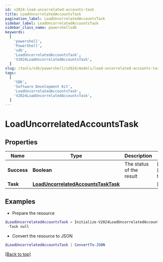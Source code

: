 ```yaml
---
id: v2024-load-uncorrelated-accounts-task
title: LoadUncorrelatedAccountsTask
pagination_label: LoadUncorrelatedAccountsTask
sidebar_label: LoadUncorrelatedAccountsTask
sidebar_class_name: powershellsdk
keywords:
  [
    'powershell',
    'PowerShell',
    'sdk',
    'LoadUncorrelatedAccountsTask',
    'V2024LoadUncorrelatedAccountsTask',
  ]
slug: /tools/sdk/powershell/v2024/models/load-uncorrelated-accounts-task
tags:
  [
    'SDK',
    'Software Development Kit',
    'LoadUncorrelatedAccountsTask',
    'V2024LoadUncorrelatedAccountsTask',
  ]
---
```


# LoadUncorrelatedAccountsTask

## Properties

| Name | Type | Description | Notes |
| --- | --- | --- | --- |
| **Success** | **Boolean** | The status of the result | [optional] [default to $true] |
| **Task** | [**LoadUncorrelatedAccountsTaskTask**](load-uncorrelated-accounts-task-task) |  | [optional] |

## Examples

- Prepare the resource

```powershell
$LoadUncorrelatedAccountsTask = Initialize-V2024LoadUncorrelatedAccountsTask  -Success true `
 -Task null
```

- Convert the resource to JSON

```powershell
$LoadUncorrelatedAccountsTask | ConvertTo-JSON
```

[[Back to top]](#)
